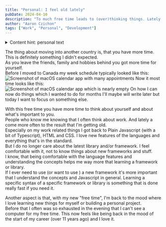 ```yaml
---
title: "Personal: I feel old lately"
pubDate: 2024-04-10
description: "To much free time leads to (over)thinking things. Lately I feel old."
author: "Aaron Czichon"
tags: ["Work", "Personal", "Development"]
---
```


<details>
<summary>Content hint: personal text</summary>
This text are my personal thoughts and they're only related to myself.
</details>

The thing about moving into another country is, that you have more time. This is definitely something I didn't expected.  
As you leave the friends, family and hobbies behind you got more time for yourself.  
Before I moved to Canada my week schedule typically looked like this:
![Screenshot of macOS calendar app with many appointments](https://directus.aaronczichon.de/assets/56b8d3b6-f003-4278-8958-6d230564e89a?download)
Now it most time looks like this:
![Screenshot of macOS calendar app which is nearly empty](https://directus.aaronczichon.de/assets/7adc67ea-ba03-4a95-ad2c-201d63d31039?download)
On how I can now do things which I wanted to do for months I'll maybe will write later but today I want to focus on something else.

With this free time you have more time to think about yourself and about what's important to you.  
People who know me knowing that I often think about work. And lately a come more often to the result that I'm getting old.  
Especially on my work related things I got back to Plain Javascript (with a bit of Typescript), HTML and CSS. I love new features of the languages and everything that's in the standard.  
But I do no longer care about the latest library and/or framework. I feel comfortable with it, not to know things about new frameworks and stuff.  
I know, that being comfortable with the language features and understanding the concepts helps me way more that learning a framework or library.  
If I ever need to use (or want to use ) a new framework it's more important that I understand the concepts and Javascript in general. Learning a specific syntax of a specific framework or library is something that is done really fast if you need it.

Another aspect is that, with my new "free time", I'm back to the mood where I love learning new things for myself or building a personal project.  
Before that I often was so exhausted in the evening that I can't see a computer for my free time. This now feels like being back in the mood of the start of my career (over 11 years ago) and I love it.
